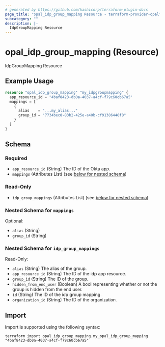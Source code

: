 ```yaml
---
# generated by https://github.com/hashicorp/terraform-plugin-docs
page_title: "opal_idp_group_mapping Resource - terraform-provider-opal"
subcategory: ""
description: |-
  IdpGroupMapping Resource
---
```


# opal_idp_group_mapping (Resource)

IdpGroupMapping Resource

## Example Usage

```terraform
resource "opal_idp_group_mapping" "my_idpgroupmapping" {
  app_resource_id = "4baf8423-db0a-4037-a4cf-f79c60cb67a5"
  mappings = [
    {
      alias    = "...my_alias..."
      group_id = "7734bec8-83b2-425e-a40b-cf91386448f8"
    }
  ]
}
```

<!-- schema generated by tfplugindocs -->
## Schema

### Required

- `app_resource_id` (String) The ID of the Okta app.
- `mappings` (Attributes List) (see [below for nested schema](#nestedatt--mappings))

### Read-Only

- `idp_group_mappings` (Attributes List) (see [below for nested schema](#nestedatt--idp_group_mappings))

<a id="nestedatt--mappings"></a>
### Nested Schema for `mappings`

Optional:

- `alias` (String)
- `group_id` (String)


<a id="nestedatt--idp_group_mappings"></a>
### Nested Schema for `idp_group_mappings`

Read-Only:

- `alias` (String) The alias of the group.
- `app_resource_id` (String) The ID of the idp app resource.
- `group_id` (String) The ID of the group.
- `hidden_from_end_user` (Boolean) A bool representing whether or not the group is hidden from the end user.
- `id` (String) The ID of the idp group mapping.
- `organization_id` (String) The ID of the organization.

## Import

Import is supported using the following syntax:

```shell
terraform import opal_idp_group_mapping.my_opal_idp_group_mapping "4baf8423-db0a-4037-a4cf-f79c60cb67a5"
```
